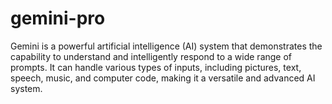 # gemini-pro
Gemini is a powerful artificial intelligence (AI) system that demonstrates the capability to understand and intelligently respond to a wide range of prompts. It can handle various types of inputs, including pictures, text, speech, music, and computer code, making it a versatile and advanced AI system.

